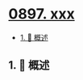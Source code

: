 # [0897. xxx](https://github.com/Tdahuyou/TNotes.leetcode/tree/main/notes/0897.%20xxx)

<!-- region:toc -->

- [1. 📝 概述](#1--概述)

<!-- endregion:toc -->

## 1. 📝 概述
